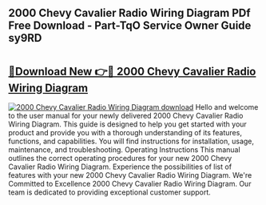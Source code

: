 ## 2000 Chevy Cavalier Radio Wiring Diagram PDf Free Download - Part-TqO Service Owner Guide sy9RD

# <h2><a href="http://dfjbbqw.blite.top/?on=2000+Chevy+Cavalier+Radio+Wiring+Diagram">🔗Download New 👉🔴 2000 Chevy Cavalier Radio Wiring Diagram</a></h2>

[![2000 Chevy Cavalier Radio Wiring Diagram download](https://i.imgur.com/lujVjoI.png)](http://dfjbbqw.blite.top/?on=2000+Chevy+Cavalier+Radio+Wiring+Diagram)
Hello and welcome to the user manual for your newly delivered 2000 Chevy Cavalier Radio Wiring Diagram. This guide is designed to help you get started with your product and provide you with a thorough understanding of its features, functions, and capabilities. You will find instructions for installation, usage, maintenance, and troubleshooting. Operating Instructions This manual outlines the correct operating procedures for your new 2000 Chevy Cavalier Radio Wiring Diagram. Experience the possibilities of list of features with your new 2000 Chevy Cavalier Radio Wiring Diagram. We're Committed to Excellence 2000 Chevy Cavalier Radio Wiring Diagram. Our team is dedicated to providing exceptional customer support.
